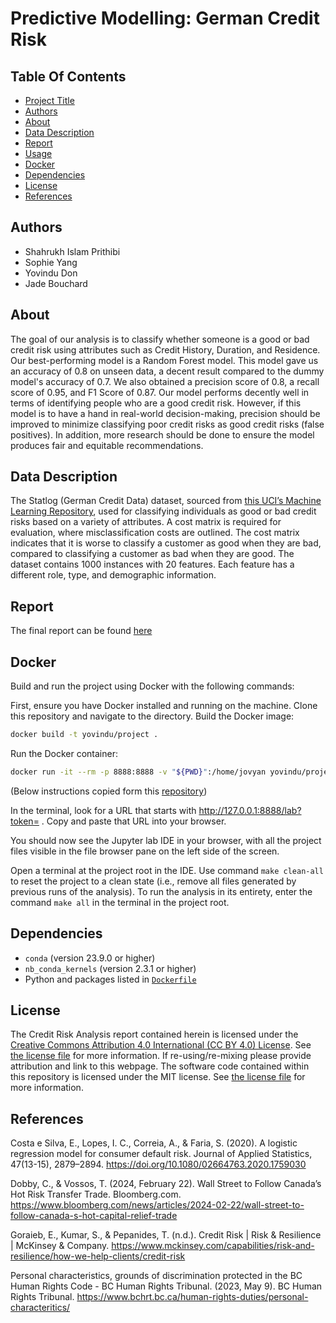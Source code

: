 # Predictive Modelling: German Credit Risk 
 
## Table Of Contents  
- [Project Title](#project-title)
- [Authors](#authors)
- [About](#about)
- [Data Description](#data-description)
- [Report](#report)
- [Usage](#usage)
- [Docker](#docker)
- [Dependencies](#dependencies)
- [License](#license)
- [References](#references)

## Authors
- Shahrukh Islam Prithibi
- Sophie Yang
- Yovindu Don
- Jade Bouchard

## About
The goal of our analysis is to classify whether someone is a good or bad credit risk using attributes such as Credit History, Duration, and Residence. Our best-performing model is a Random Forest model. This model gave us an accuracy of 0.8 on unseen data, a decent result compared to the dummy model's accuracy of 0.7. We also obtained a precision score of 0.8, a recall score of 0.95, and F1 Score of 0.87. Our model performs decently well in terms of identifying people who are a good credit risk. However, if this model is to have a hand in real-world decision-making, precision should be improved to minimize classifying poor credit risks as good credit risks (false positives). In addition, more research should be done to ensure the model produces fair and equitable recommendations.

## Data Description
The Statlog (German Credit Data) dataset, sourced from [this UCI’s Machine Learning Repository](https://archive.ics.uci.edu/dataset/144/statlog+german+credit+data), used for classifying individuals as good or bad credit risks based on a variety of attributes. A cost matrix is required for evaluation, where misclassification costs are outlined. The cost matrix indicates that it is worse to classify a customer as good when they are bad, compared to classifying a customer as bad when they are good. The dataset contains 1000 instances with 20 features. Each feature has a different role, type, and demographic information.

## Report
The final report can be found
[here](https://github.com/DSCI-310-2024/DSCI310_Project_Group_12/blob/main/reports/credit_risk_analysis.ipynb)


## Docker

Build and run the project using Docker with the following commands:

First, ensure you have Docker installed and running on the machine. Clone this repository and navigate to the directory.
Build the Docker image:
```bash
docker build -t yovindu/project .
```

Run the Docker container:
```bash
docker run -it --rm -p 8888:8888 -v "${PWD}":/home/jovyan yovindu/project
```
(Below instructions copied form this [repository](https://github.com/ttimbers/breast_cancer_predictor_py?tab=readme-ov-file#working-with-the-project-in-the-container-using-jupyter-lab))

In the terminal, look for a URL that starts with http://127.0.0.1:8888/lab?token= . Copy and paste that URL into your browser.

You should now see the Jupyter lab IDE in your browser, with all the project files visible in the file browser pane on the left side of the screen.

Open a terminal at the project root in the IDE. Use command `make clean-all` to reset the project to a clean state (i.e., remove all files generated by previous runs of the analysis). To run the analysis in its entirety, enter the command `make all` in the terminal in the project root.

## Dependencies

- `conda` (version 23.9.0 or higher)
- `nb_conda_kernels` (version 2.3.1 or higher)
- Python and packages listed in [`Dockerfile`](Dockerfile)

## License

The Credit Risk Analysis report contained herein is licensed under the
[Creative Commons Attribution 4.0 International (CC BY 4.0) License](https://creativecommons.org/licenses/by/4.0/legalcode).
See [the license file](LICENSE.md) for more information. If
re-using/re-mixing please provide attribution and link to this webpage.
The software code contained within this repository is licensed under the
MIT license. See [the license file](LICENSE.md) for more information.

## References

Costa e Silva, E., Lopes, I. C., Correia, A., & Faria, S. (2020). A logistic regression model for consumer default risk. Journal of Applied Statistics, 47(13-15), 2879–2894. <https://doi.org/10.1080/02664763.2020.1759030>

Dobby, C., & Vossos, T. (2024, February 22). Wall Street to Follow Canada’s Hot Risk Transfer Trade. Bloomberg.com. <https://www.bloomberg.com/news/articles/2024-02-22/wall-street-to-follow-canada-s-hot-capital-relief-trade>

Goraieb, E., Kumar, S., & Pepanides, T. (n.d.). Credit Risk | Risk & Resilience | McKinsey & Company. <https://www.mckinsey.com/capabilities/risk-and-resilience/how-we-help-clients/credit-risk>

Personal characteristics, grounds of discrimination protected in the BC Human Rights Code - BC Human Rights Tribunal. (2023, May 9). BC Human Rights Tribunal. <https://www.bchrt.bc.ca/human-rights-duties/personal-characteritics/>
